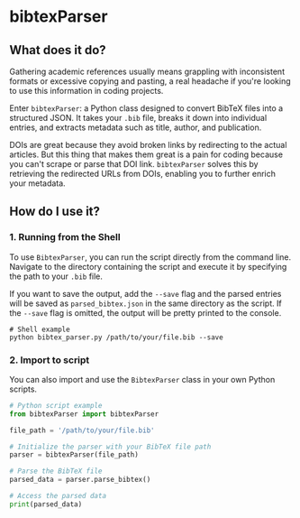 # bibtexParser

## What does it do?
Gathering academic references usually means grappling with inconsistent formats or excessive copying and pasting, a real headache if you're looking to use this information in coding projects. 

Enter `bibtexParser`: a Python class designed to convert BibTeX files into a structured JSON. It takes your `.bib` file, breaks it down into individual entries, and extracts metadata such as title, author, and publication. 

DOIs are great because they avoid broken links by redirecting to the actual articles. But this thing that makes them great is a pain for coding because you can't scrape or parse that DOI link. `bibtexParser` solves this by retrieving the redirected URLs from DOIs, enabling you to further enrich your metadata.

## How do I use it?

### 1. Running from the Shell
To use `BibtexParser`, you can run the script directly from the command line. Navigate to the directory containing the script and execute it by specifying the path to your `.bib` file. 

If you want to save the output, add the `--save` flag and the parsed entries will be saved as `parsed_bibtex.json` in the same directory as the script. If the `--save` flag is omitted, the output will be pretty printed to the console.

```shell
# Shell example
python bibtex_parser.py /path/to/your/file.bib --save
```

### 2. Import to script
You can also import and use the `BibtexParser` class in your own Python scripts.

```python
# Python script example
from bibtexParser import bibtexParser

file_path = '/path/to/your/file.bib'

# Initialize the parser with your BibTeX file path
parser = bibtexParser(file_path)

# Parse the BibTeX file
parsed_data = parser.parse_bibtex()

# Access the parsed data
print(parsed_data)
```

